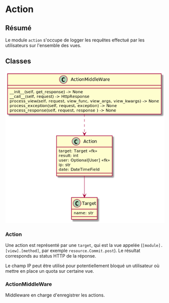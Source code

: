 # Action

## Résumé

Le module `action` s'occupe de logger les requêtes effectué par les utilisateurs sur l'ensemble des
vues.

## Classes

![uml](action.png)

### Action

Une action est représenté par une `target`, qui est la vue appelée (`[module].[view].[method]`,
par exemple `resource.Commit.post`). Le résultat corresponds au status HTTP de la réponse.

Le champ IP peut être utilisé pour potentiellement bloqué un utilisateur où mettre en place un
quota sur certaine vue.


### ActionMiddleWare

Middleware en charge d'enregistrer les actions.
